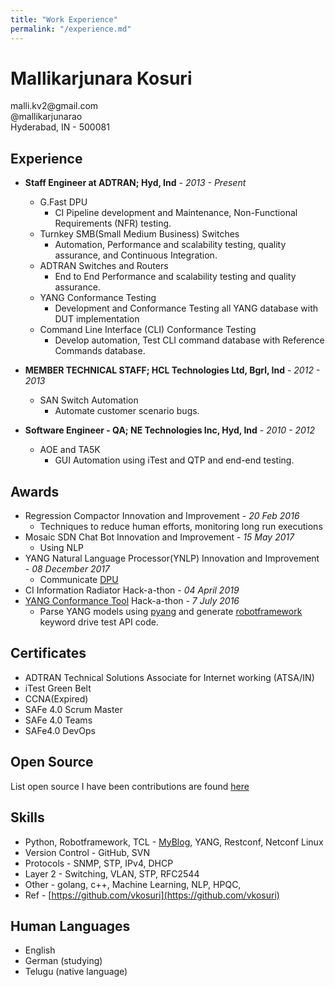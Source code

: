 ```yaml
---
title: "Work Experience"
permalink: "/experience.md"
---
```

Mallikarjunara Kosuri
=====================
<p>
malli.kv2@gmail.com <br />
@mallikarjunarao <br />
Hyderabad, IN - 500081 <br />
</p>

Experience
----------
- **Staff Engineer at ADTRAN; Hyd, Ind** - *2013 - Present*
    - G.Fast DPU
        * CI Pipeline development and Maintenance, Non-Functional Requirements (NFR) testing.
    - Turnkey SMB(Small Medium Business) Switches
        * Automation, Performance and scalability testing, quality assurance, and Continuous Integration.
    - ADTRAN Switches and Routers
        * End to End Performance and scalability testing and quality assurance.
    - YANG Conformance Testing
        * Development and Conformance Testing all YANG database with DUT implementation
    - Command Line Interface (CLI) Conformance Testing
        * Develop automation, Test CLI command database with Reference Commands database.

- **MEMBER TECHNICAL STAFF; HCL Technologies Ltd, Bgrl, Ind** - *2012 - 2013*
    - SAN Switch Automation
        * Automate customer scenario bugs.
- **Software Engineer - QA; NE Technologies Inc, Hyd, Ind** - *2010 - 2012*
    - AOE and TA5K
        * GUI Automation using iTest and QTP and end-end testing.

Awards
------
- Regression Compactor Innovation and Improvement - *20 ‎Feb ‎2016*
    - Techniques to reduce human efforts, monitoring long run executions
- Mosaic SDN Chat Bot Innovation and Improvement - *15 ‎May ‎2017*
    - Using NLP
- YANG Natural Language Processor(YNLP) Innovation and Improvement - *08 ‎December ‎2017*
    - Communicate [DPU](https://portal.adtran.com/web/page/portal/Adtran/group/4504) 
- CI Information Radiator Hack-a-thon - *04 April 2019*
- [YANG Conformance Tool](https://tools.ietf.org/html/draft-bierman-netmod-yang-conformance-00) Hack-a-thon - *7 July 2016*
    - Parse YANG models using [pyang](https://github.com/mbj4668/pyang) and generate [robotframework](https://robotframework.org/) keyword drive test API code.

Certificates
------------
- ADTRAN Technical Solutions Associate for Internet working (ATSA/IN)
- iTest Green Belt
- CCNA(Expired)
- SAFe 4.0 Scrum Master
- SAFe 4.0 Teams
- SAFe4.0 DevOps

Open Source
-----------
List open source I have been contributions are found [here](https://vkosuri.github.io/projects.html)

Skills
------
- Python, Robotframework, TCL - [MyBlog](http://tclscripting.blogspot.com/), YANG, Restconf, Netconf
Linux
- Version Control - GitHub, SVN
- Protocols - SNMP, STP, IPv4, DHCP
- Layer 2 - Switching, VLAN, STP, RFC2544
- Other - golang, c++, Machine Learning, NLP, HPQC, 
- Ref - [https://github.com/vkosuri](https://github.com/vkosuri)

Human Languages
---------------
 * English
 * German (studying)
 * Telugu (native language)
